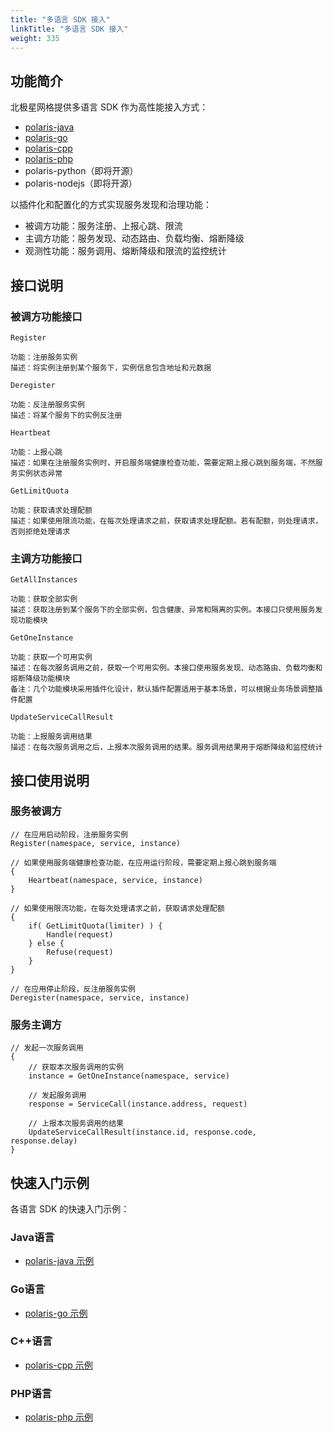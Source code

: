 ```yaml
---
title: "多语言 SDK 接入"
linkTitle: "多语言 SDK 接入"
weight: 335
---
```



## 功能简介

北极星网格提供多语言 SDK 作为高性能接入方式：

- [polaris-java](https://github.com/polarismesh/polaris-java)
- [polaris-go](https://github.com/polarismesh/polaris-go)
- [polaris-cpp](https://github.com/polarismesh/polaris-cpp)
- [polaris-php](https://github.com/polarismesh/polaris-php)
- polaris-python（即将开源）
- polaris-nodejs（即将开源）

以插件化和配置化的方式实现服务发现和治理功能：

- 被调方功能：服务注册、上报心跳、限流
- 主调方功能：服务发现、动态路由、负载均衡、熔断降级
- 观测性功能：服务调用、熔断降级和限流的监控统计

## 接口说明

### 被调方功能接口

```
Register

功能：注册服务实例
描述：将实例注册到某个服务下，实例信息包含地址和元数据

Deregister

功能：反注册服务实例
描述：将某个服务下的实例反注册
```

```
Heartbeat

功能：上报心跳
描述：如果在注册服务实例时，开启服务端健康检查功能，需要定期上报心跳到服务端，不然服务实例状态异常
```

```
GetLimitQuota

功能：获取请求处理配额
描述：如果使用限流功能，在每次处理请求之前，获取请求处理配额。若有配额，则处理请求，否则拒绝处理请求
```

### 主调方功能接口

```
GetAllInstances

功能：获取全部实例
描述：获取注册到某个服务下的全部实例，包含健康、异常和隔离的实例。本接口只使用服务发现功能模块
```

```
GetOneInstance

功能：获取一个可用实例
描述：在每次服务调用之前，获取一个可用实例。本接口使用服务发现、动态路由、负载均衡和熔断降级功能模块
备注：几个功能模块采用插件化设计，默认插件配置适用于基本场景，可以根据业务场景调整插件配置

UpdateServiceCallResult

功能：上报服务调用结果
描述：在每次服务调用之后，上报本次服务调用的结果。服务调用结果用于熔断降级和监控统计
```

## 接口使用说明

### 服务被调方

```
// 在应用启动阶段，注册服务实例
Register(namespace, service, instance)

// 如果使用服务端健康检查功能，在应用运行阶段，需要定期上报心跳到服务端
{
    Heartbeat(namespace, service, instance)
}

// 如果使用限流功能，在每次处理请求之前，获取请求处理配额
{
    if( GetLimitQuota(limiter) ) {
        Handle(request)
    } else {
        Refuse(request)
    }
}

// 在应用停止阶段，反注册服务实例
Deregister(namespace, service, instance)
```

### 服务主调方

```
// 发起一次服务调用
{
    // 获取本次服务调用的实例
    instance = GetOneInstance(namespace, service)

    // 发起服务调用
    response = ServiceCall(instance.address, request)

    // 上报本次服务调用的结果
    UpdateServiceCallResult(instance.id, response.code, response.delay)
}
```

## 快速入门示例

各语言 SDK 的快速入门示例：

### Java语言

- [polaris-java 示例](https://github.com/polarismesh/polaris-java/tree/main/polaris-examples)

### Go语言

- [polaris-go 示例](https://github.com/polarismesh/polaris-go/tree/main/examples)

### C++语言

- [polaris-cpp 示例](https://github.com/polarismesh/polaris-cpp/tree/main/examples)

### PHP语言

- [polaris-php 示例](https://github.com/polarismesh/polaris-php/tree/php-7.x/examples)
